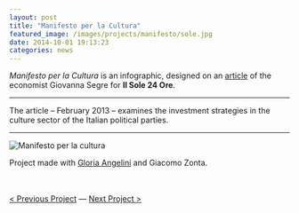 ```yaml
---
layout: post
title: "Manifesto per la Cultura"
featured_image: /images/projects/manifesto/sole.jpg
date: 2014-10-01 19:13:23
categories: news
---
```


<i>Manifesto per la Cultura</i> is an infographic, designed on an <a href="http://www.ilsole24ore.com/art/cultura/2013-02-11/ministero-svecchiare-115923.shtml?uuid=Abd0BJTH&refresh_ce=1" target="_blank">article</a> of the economist Giovanna Segre for <b>Il Sole 24 Ore</b>.

<hr>
<div class="highlight">
The article – February 2013 – examines the investment strategies in the culture sector of the Italian political parties.
</div>
<hr>
<img src="http://payload155.cargocollective.com/1/10/325579/5418159/sole24ore_1_o.jpg" alt="Manifesto per la cultura">

Project made with <a href="http://cargocollective.com/gloriaangelini" target="_blank">Gloria Angelini</a> and Giacomo Zonta.

<br>
<br>
<a href="http://fabriziogoglia.com//news/2014/10/04/Automaton-forger.html">< Previous Project</a> — <a href="http://fabriziogoglia.com//news/2014/09/13/Godiimenti.html">Next Project ></a>
